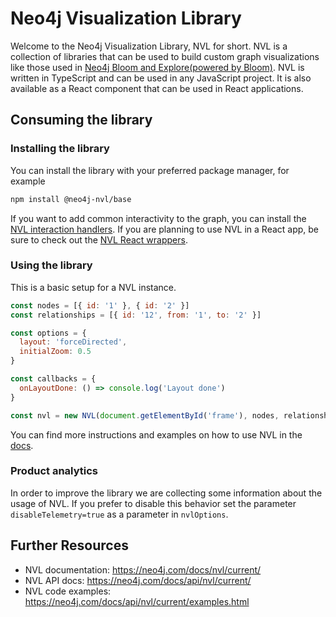 # Neo4j Visualization Library

Welcome to the Neo4j Visualization Library, NVL for short. NVL is a collection of libraries that can be used to build custom graph visualizations like those used in [Neo4j Bloom and Explore(powered by Bloom)](https://neo4j.com/product/bloom/). NVL is written in TypeScript and can be used in any JavaScript project. It is also available as a React component that can be used in React applications.

## Consuming the library

### Installing the library

You can install the library with your preferred package manager, for example

```bash
npm install @neo4j-nvl/base
```

If you want to add common interactivity to the graph, you can install the [NVL interaction handlers](https://www.npmjs.com/package/@neo4j-nvl/interaction-handlers). If you are planning to use NVL in a React app, be sure to check out the [NVL React wrappers](https://www.npmjs.com/package/@neo4j-nvl/react).

### Using the library

This is a basic setup for a NVL instance.

```js
const nodes = [{ id: '1' }, { id: '2' }]
const relationships = [{ id: '12', from: '1', to: '2' }]

const options = {
  layout: 'forceDirected',
  initialZoom: 0.5
}

const callbacks = {
  onLayoutDone: () => console.log('Layout done')
}

const nvl = new NVL(document.getElementById('frame'), nodes, relationships, options, callbacks)
```

You can find more instructions and examples on how to use NVL in the [docs](https://neo4j.com/docs/nvl/current/).

### Product analytics

In order to improve the library we are collecting some information about the usage of NVL. If you prefer to disable this behavior set the parameter `disableTelemetry=true` as a parameter in `nvlOptions`.

## Further Resources

- NVL documentation: https://neo4j.com/docs/nvl/current/
- NVL API docs: https://neo4j.com/docs/api/nvl/current/
- NVL code examples: https://neo4j.com/docs/api/nvl/current/examples.html
